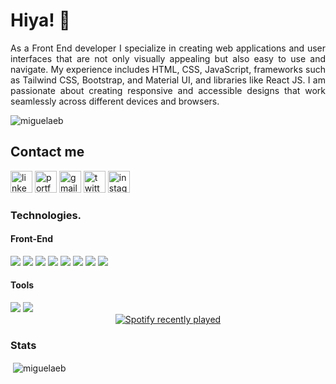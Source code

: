<h1 align="left">Hiya! 👋</h1>

<p align="justify">As a Front End developer I specialize in creating web applications and user interfaces that are not only visually appealing but also easy to use and navigate. My experience includes HTML, CSS, JavaScript, frameworks such as Tailwind CSS, Bootstrap, and Material UI, and libraries like React JS. I am passionate about creating responsive and accessible designs that work seamlessly across different devices and browsers.</p>

<p align="left"> <img src="https://komarev.com/ghpvc/?username=miguelaeb&label=Profile%20views&color=0e75b6&style=flat" alt="miguelaeb" /> </p>

## Contact me
<a href="https://www.linkedin.com/in/miguelaer/"><img src="https://img.shields.io/static/v1?message=LinkedIn&logo=linkedin&label=&color=0077B5&logoColor=white&labelColor=&style=for-the-badge" height="35" alt="linkedin logo"  /></a>
<a href="https://www.migueldev.com/"><img src="https://img.shields.io/static/v1?message=Portfolio&logo=portfolio&label=&color=0077B5&logoColor=white&labelColor=&style=for-the-badge" height="35" alt="portfolio"  /></a>
<a href="miguelbranagan30@gmail.com"><img src="https://img.shields.io/static/v1?message=Gmail&logo=gmail&label=&color=D14836&logoColor=white&labelColor=&style=for-the-badge" height="35" alt="gmail logo"  /></a>
<a href="https://instagram.com/miguel_aeb"><img src="https://img.shields.io/static/v1?message=Twitter&logo=twitter&label=&color=1DA1F2&logoColor=white&labelColor=&style=for-the-badge" height="35" alt="twitter logo"  /></a>
<a href="https://instagram.com/miguel_aeb"><img src="https://img.shields.io/static/v1?message=Instagram&logo=instagram&label=&color=E4405F&logoColor=white&labelColor=&style=for-the-badge" height="35" alt="instagram logo"  /></a>
<h3 align="left">Technologies.</h3>
<div>
  <h4>Front-End</h4>
  <img src="https://img.shields.io/badge/HTML5-E34F26.svg?style=for-the-badge&logo=HTML5&logoColor=white"/>
  <img src="https://img.shields.io/badge/CSS-369ad7.svg?style=for-the-badge&logo=CSS3&logoColor=white"/>
  <img src="https://img.shields.io/badge/JavaScript-F7DF1E.svg?style=for-the-badge&logo=JavaScript&logoColor=black"/>
  <img src="https://img.shields.io/badge/React-20232A?style=for-the-badge&logo=react&logoColor=61DAFB"/>
  <img src="https://img.shields.io/badge/vite-%23646CFF.svg?style=for-the-badge&logo=vite&logoColor=white"/>
  <img src="https://img.shields.io/badge/Tailwind_CSS-38B2AC?style=for-the-badge&logo=tailwind-css&logoColor=white"/>
  <img src="https://img.shields.io/badge/Bootstrap-8512fb?style=for-the-badge&logo=Bootstrap&logoColor=white"/>
  <img src="https://img.shields.io/badge/Material_UI-8512fb?style=for-the-badge&logo=material&logoColor=white"/>
</div>

<div>
  <h4>Tools</h4>
  <img src="https://img.shields.io/badge/VS_Code-F24E1E?style=for-the-badge&logo=vscode&logoColor=white"/>
  <img src="https://img.shields.io/badge/Figma-F24E1E?style=for-the-badge&logo=figma&logoColor=white"/>
</div>

<div align="center">
  <a href="https://open.spotify.com/user/4mugy252jw6uvtrw2xdq4605f">
    <img src="https://spotify-recently-played-readme.vercel.app/api?user=4mugy252jw6uvtrw2xdq4605f&count=5" alt="Spotify recently played"  />
  </a>
</div>
  
<h3 align="left">Stats</h3> 
<p>&nbsp;<img align="center" src="https://github-readme-stats.vercel.app/api?username=miguelaeb&show_icons=true&locale=en" alt="miguelaeb" /></p>
